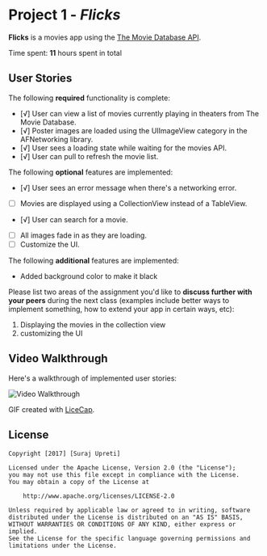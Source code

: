 # Project 1 - *Flicks*

**Flicks** is a movies app using the [The Movie Database API](http://docs.themoviedb.apiary.io/#).

Time spent: **11** hours spent in total

## User Stories

The following **required** functionality is complete:

- [√] User can view a list of movies currently playing in theaters from The Movie Database.
- [√] Poster images are loaded using the UIImageView category in the AFNetworking library.
- [√] User sees a loading state while waiting for the movies API.
- [√] User can pull to refresh the movie list.

The following **optional** features are implemented:

- [√] User sees an error message when there's a networking error.
- [ ] Movies are displayed using a CollectionView instead of a TableView.
- [√] User can search for a movie.
- [ ] All images fade in as they are loading.
- [ ] Customize the UI.

The following **additional** features are implemented:

- Added background color to make it black

Please list two areas of the assignment you'd like to **discuss further with your peers** during the next class (examples include better ways to implement something, how to extend your app in certain ways, etc):

1. Displaying the movies in the collection view
2. customizing the UI

## Video Walkthrough 

Here's a walkthrough of implemented user stories:

<img src='http://i.imgur.com/t7N4Xcy.gif' title='Video Walkthrough' width='' alt='Video Walkthrough' />

GIF created with [LiceCap](http://www.cockos.com/licecap/).


## License

    Copyright [2017] [Suraj Upreti]

    Licensed under the Apache License, Version 2.0 (the "License");
    you may not use this file except in compliance with the License.
    You may obtain a copy of the License at

        http://www.apache.org/licenses/LICENSE-2.0

    Unless required by applicable law or agreed to in writing, software
    distributed under the License is distributed on an "AS IS" BASIS,
    WITHOUT WARRANTIES OR CONDITIONS OF ANY KIND, either express or implied.
    See the License for the specific language governing permissions and
    limitations under the License.
